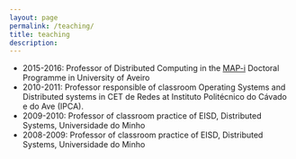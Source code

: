 ```yaml
---
layout: page
permalink: /teaching/
title: teaching
description: 
---
```


* 2015-2016: Professor of Distributed Computing in the [MAP-i](https://mapi.map.edu.pt/) Doctoral Programme in University of Aveiro
* 2010-2011: Professor responsible of classroom Operating Systems and Distributed systems in CET de Redes at Instituto Politécnico do Cávado e do Ave (IPCA).
* 2009-2010: Professor of classroom practice of EISD, Distributed Systems, Universidade do Minho
* 2008-2009: Professor of classroom practice of EISD, Distributed Systems, Universidade do Minho 

